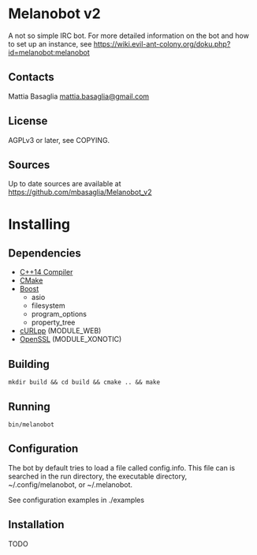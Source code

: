 Melanobot v2
============

A not so simple IRC bot.
For more detailed information on the bot and how to set up an instance,
see https://wiki.evil-ant-colony.org/doku.php?id=melanobot:melanobot

Contacts
--------
Mattia Basaglia <mattia.basaglia@gmail.com>


License
-------
AGPLv3 or later, see COPYING.


Sources
-------

Up to date sources are available at https://github.com/mbasaglia/Melanobot_v2

Installing
==========

Dependencies
------------

* [C++14 Compiler](http://en.cppreference.com/w/cpp/compiler_support)
* [CMake](http://www.cmake.org/)
* [Boost](http://www.boost.org/)
    * asio
    * filesystem
    * program_options
    * property_tree
* [cURLpp](http://jpbarrette.github.io/curlpp/) (MODULE_WEB)
* [OpenSSL](http://openssl.org/) (MODULE_XONOTIC)

Building
--------

    mkdir build && cd build && cmake .. && make

Running
-------

    bin/melanobot

Configuration
-------------

The bot by default tries to load a file called config.info.
This file can is searched in the run directory,
the executable directory, ~/.config/melanobot, or ~/.melanobot.

See configuration examples in ./examples

Installation
------------

TODO
